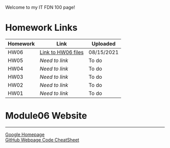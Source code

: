 Welcome to my IT FDN 100 page!
# Homework Links
Homework|Link|Uploaded
---|---|---
HW06|[Link to HW06 files](https://github.com/rblake50/IntroToProg-Python/tree/main/HW06)|08/15/2021
HW05|*Need to link*|To do
HW04|*Need to link*|To do
HW03|*Need to link*|To do
HW02|*Need to link*|To do
HW01|*Need to link*|To do

# Module06 Website
---
[Google Homepage](https://www.google.com "Google's Homepage")
<br>[GitHub Webpage Code CheatSheet](https://github.com/adam-p/markdown-here/wiki/Markdown-Cheatsheet)

